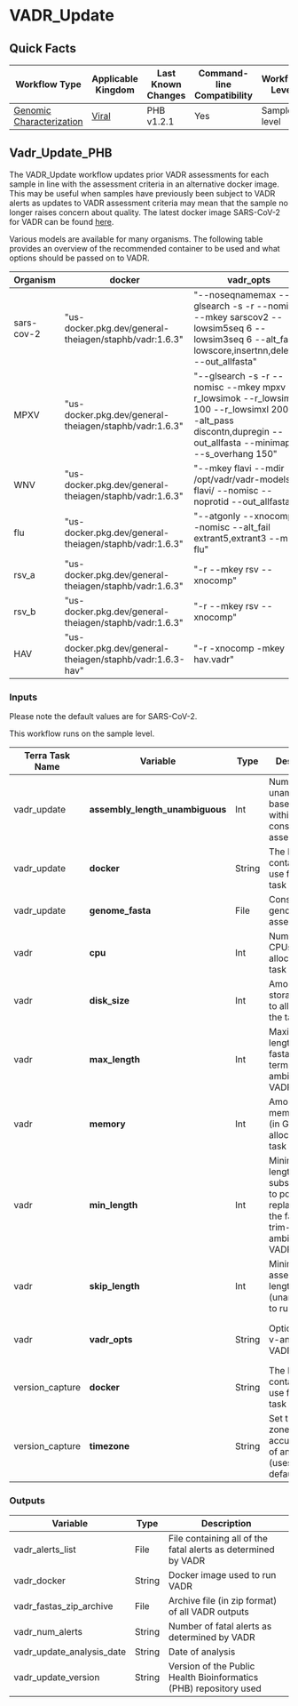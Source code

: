 # VADR_Update

## Quick Facts


| **Workflow Type** | **Applicable Kingdom** | **Last Known Changes** | **Command-line Compatibility** | **Workflow Level** |
|---|---|---|---|---|
| [Genomic Characterization](../../workflows_overview/workflows-type.md/#genomic-characterization) | [Viral](../../workflows_overview/workflows-kingdom.md/#viral) | PHB v1.2.1 | Yes | Sample-level |

## Vadr_Update_PHB

The VADR_Update workflow updates prior VADR assessments for each sample in line with the assessment criteria in an alternative docker image. This may be useful when samples have previously been subject to VADR alerts as updates to VADR assessment criteria may mean that the sample no longer raises concern about quality. The latest docker image SARS-CoV-2 for VADR can be found [here](https://www.notion.so/Docker-Image-and-Reference-Materials-for-SARS-CoV-2-Genomic-Characterization-98328c61f5cb4f77975f512b55d09108?pvs=21).

Various models are available for many organisms. The following table provides an overview of the recommended container to be used and what options should be passed on to VADR.

| **Organism** | **docker** | **vadr_opts** | max_length |
| --- | --- | --- | --- |
| sars-cov-2 | "us-docker.pkg.dev/general-theiagen/staphb/vadr:1.6.3" | "--noseqnamemax --glsearch -s -r --nomisc --mkey sarscov2 --lowsim5seq 6 --lowsim3seq 6 --alt_fail lowscore,insertnn,deletinn --out_allfasta" | 30000 |
| MPXV | "us-docker.pkg.dev/general-theiagen/staphb/vadr:1.6.3" | "--glsearch -s -r --nomisc --mkey mpxv --r_lowsimok --r_lowsimxd 100 --r_lowsimxl 2000 --alt_pass discontn,dupregin --out_allfasta --minimap2 --s_overhang 150" | 210000 |
| WNV | "us-docker.pkg.dev/general-theiagen/staphb/vadr:1.6.3" | "--mkey flavi --mdir /opt/vadr/vadr-models-flavi/ --nomisc --noprotid --out_allfasta" | 11000 |
| flu | "us-docker.pkg.dev/general-theiagen/staphb/vadr:1.6.3" | "--atgonly --xnocomp --nomisc --alt_fail extrant5,extrant3 --mkey flu" | 13500 |
| rsv_a | "us-docker.pkg.dev/general-theiagen/staphb/vadr:1.6.3" | "-r --mkey rsv --xnocomp" | 15500 |
| rsv_b | "us-docker.pkg.dev/general-theiagen/staphb/vadr:1.6.3" | "-r --mkey rsv --xnocomp" | 15500 |
| HAV | "us-docker.pkg.dev/general-theiagen/staphb/vadr:1.6.3-hav" | "-r -xnocomp -mkey hav.vadr" | 10500 |

### Inputs

Please note the default values are for SARS-CoV-2.

This workflow runs on the sample level.

| **Terra Task Name** | **Variable** | **Type** | **Description** | **Default Value** | **Terra Status** |
|---|---|---|---|---|---|
| vadr_update | **assembly_length_unambiguous** | Int | Number of unambiguous basecalls within the consensus assembly |  | Required |
| vadr_update | **docker** | String | The Docker container to use for the task |  | Required |
| vadr_update | **genome_fasta** | File | Consensus genome assembly |  | Required |
| vadr | **cpu** | Int | Number of CPUs to allocate to the task | 2 | Optional |
| vadr | **disk_size** | Int | Amount of storage (in GB) to allocate to the task | 100 | Optional |
| vadr | **max_length** | Int | Maximum length for the fasta-trim-terminal-ambigs.pl VADR script | 30000 | Optional |
| vadr | **memory** | Int | Amount of memory/RAM (in GB) to allocate to the task | 8 | Optional |
| vadr | **min_length** | Int | Minimum length subsequence to possibly replace Ns for the fasta-trim-terminal-ambigs.pl VADR script | 50 | Optional |
| vadr | **skip_length** | Int | Minimum assembly length (unambiguous) to run vadr | 10000 | Optional |
| vadr | **vadr_opts** | String | Options for the v-annotate.pl VADR script | ''--glsearch -s -r --nomisc --mkey sarscov2 --alt_fail lowscore,fstukcnf,insertnn,deletinn --mdir /opt/vadr/vadr-models/'' | Optional |
| version_capture | **docker** | String | The Docker container to use for the task | "us-docker.pkg.dev/general-theiagen/theiagen/alpine-plus-bash:3.20.0" | Optional |
| version_capture | **timezone** | String | Set the time zone to get an accurate date of analysis (uses UTC by default) |  | Optional |

### Outputs

| **Variable** | **Type** | **Description** |
|---|---|---|
| vadr_alerts_list | File | File containing all of the fatal alerts as determined by VADR |
| vadr_docker | String | Docker image used to run VADR |
| vadr_fastas_zip_archive | File | Archive file (in zip format) of all VADR outputs |
| vadr_num_alerts | String | Number of fatal alerts as determined by VADR |
| vadr_update_analysis_date | String | Date of analysis |
| vadr_update_version | String | Version of the Public Health Bioinformatics (PHB) repository used |
